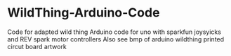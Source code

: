 # WildThing-Arduino-Code
Code for adapted wild thing
Arduino code for uno with sparkfun joysyicks and REV spark motor controllers
Also see bmp of arduino wildthing printed circut board artwork 


